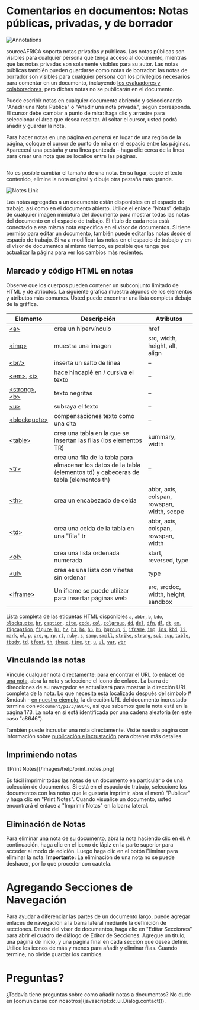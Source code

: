 # Comentarios en documentos: Notas públicas, privadas, y de borrador
![Annotations](/images/help/document_annotations.jpg)

sourceAFRICA soporta notas privadas y públicas. Las notas públicas son visibles para cualquier persona que tenga acceso al documento, mientras que las notas privadas son solamente visibles para su autor. Las notas públicas también pueden guardarse como  notas de borrador: las notas de borrador son visibles para cualquier persona con los privilegios necesarios para comentar en un documento, incluyendo [los evaluadores y colaboradores](collaboration), pero dichas notas no se publicarán en el documento. 

Puede escribir notas en cualquier documento abriendo y seleccionando "Añadir una Nota Pública" o "Añadir una nota privada.", según corresponda. El cursor debe cambiar a punto de mira: haga clic y arrastre para seleccionar el área que desea resaltar. Al soltar el cursor, usted podrá añadir y guardar la nota. 

Para hacer notas en una página *en general* en lugar de una región de la página, coloque el cursor de punto de mira en el espacio entre las páginas. Aparecerá una pestaña y una línea punteada - haga clic cerca de la línea para crear una nota que se localice entre las páginas.

<img alt="" src="/images/help/add_page_note.jpg" class="full_line" />

No es posible cambiar el tamaño de una nota. En su lugar, copie el texto contenido, elimine la nota original y dibuje otra pestaña más grande.

![Notes Link](/images/help/notes_link.jpg)

Las notas agregadas a un documento están disponibles en el espacio de trabajo, así como en el documento abierto. Utilice el enlace "Notas" debajo de cualquier imagen miniatura del documento para mostrar todas las notas del documento en el espacio de trabajo. El título de cada nota está conectado a esa misma nota específica en el visor de documentos. Si tiene permiso para editar un documento, también puede editar las notas desde el espacio de trabajo. Si va a modificar las notas en el espacio de trabajo y en el visor de documentos al mismo tiempo, es posible que tenga que actualizar la página para ver los cambios más recientes.

## <span id="markup">Marcado y código HTML en notas</span>

Observe que los cuerpos pueden contener un subconjunto limitado de HTML y de atributos. La siguiente gráfica muestra algunos de los elementos y atributos más comunes. Usted puede encontrar una lista completa debajo de la gráfica.

Elemento                                 | Descripción                              | Atributos
-----------------------------------------|------------------------------------------|-----------
[&lt;a&gt;][a]                           | crea un hipervínculo                     | href
[&lt;img&gt;][img]                       | muestra una imagen                       | src, width, height, alt, align
[&lt;br/&gt;][br]                        | inserta un salto de línea                | –
[&lt;em&gt;][em], [&lt;i&gt;][i]         | hace hincapié en / cursiva el texto      | –
[&lt;strong&gt;][strong], [&lt;b&gt;][b] |texto negritas                            | –
[&lt;u&gt;][u]                           | subraya el texto                         | –
[&lt;blockquote&gt;][blockquote]         | compensaciones texto como una cita       | –
[&lt;table&gt;][table]                   | crea una tabla en la que se insertan las filas (los elementos TR) | summary, width
[&lt;tr&gt;][tr]                         | crea una fila de la tabla para almacenar los datos de la tabla (elementos td) y cabeceras de tabla (elementos th) | –
[&lt;th&gt;][th]                         | crea un encabezado de celda               | abbr, axis, colspan, rowspan, width, scope
[&lt;td&gt;][td]                         | crea una celda de la tabla en una "fila" tr  | abbr, axis, colspan, rowspan, width
[&lt;ol&gt;][ol]                         | crea una lista ordenada numerada          | start, reversed, type
[&lt;ul&gt;][ul]                         | crea es una lista con viñetas sin ordenar | type
[&lt;iframe&gt;][iframe]                 | Un iframe se puede utilizar para insertar páginas web | src, srcdoc, width, height, sandbox

Lista completa de las etiquetas HTML disponibles
[`a`][a], [`abbr`][abbr], [`b`][b], [`bdo`][bdo], [`blockquote`][blockquote], [`br`][br], [`caption`][caption], [`cite`][cite], [`code`][code], [`col`][col], [`colgroup`][colgroup], [`dd`][dd], [`del`][del], [`dfn`][dfn], [`dl`][dl], [`dt`][dt], [`em`][em], [`figcaption`][figcaption], [`figure`][figure], [`h1`][h1], [`h2`][h2], [`h3`][h3], [`h4`][h4], [`h5`][h5], [`h6`][h6], [`hgroup`][hgroup], [`i`][i], [`iframe`][iframe], [`img`][img], [`ins`][ins], [`kbd`][kbd], [`li`][li], [`mark`][mark], [`ol`][ol], [`p`][p], [`pre`][pre], [`q`][q], [`rp`][rp], [`rt`][rt], [`ruby`][ruby], [`s`][s], [`samp`][samp], [`small`][small], [`strike`][strike], [`strong`][strong], [`sub`][sub], [`sup`][sup], [`table`][table], [`tbody`][tbody], [`td`][td], [`tfoot`][tfoot], [`th`][th], [`thead`][thead], [`time`][time], [`tr`][tr], [`u`][u], [`ul`][ul], [`var`][var], [`wbr`][wbr]

[a]:          https://developer.mozilla.org/en/HTML/Element/a
[abbr]:       https://developer.mozilla.org/en/HTML/Element/abbr
[b]:          https://developer.mozilla.org/en/HTML/Element/b
[bdo]:        https://developer.mozilla.org/en/HTML/Element/bdo
[blockquote]: https://developer.mozilla.org/en/HTML/Element/blockquote
[br]:         https://developer.mozilla.org/en/HTML/Element/br
[caption]:    https://developer.mozilla.org/en/HTML/Element/caption
[cite]:       https://developer.mozilla.org/en/HTML/Element/cite
[code]:       https://developer.mozilla.org/en/HTML/Element/code
[col]:        https://developer.mozilla.org/en/HTML/Element/col
[colgroup]:   https://developer.mozilla.org/en/HTML/Element/colgroup
[dd]:         https://developer.mozilla.org/en/HTML/Element/dd
[del]:        https://developer.mozilla.org/en/HTML/Element/del
[dfn]:        https://developer.mozilla.org/en/HTML/Element/dfn
[dl]:         https://developer.mozilla.org/en/HTML/Element/dl
[dt]:         https://developer.mozilla.org/en/HTML/Element/dt
[em]:         https://developer.mozilla.org/en/HTML/Element/em
[figcaption]: https://developer.mozilla.org/en/HTML/Element/figcaption
[figure]:     https://developer.mozilla.org/en/HTML/Element/figure
[h1]:         https://developer.mozilla.org/en/HTML/Element/h1
[h2]:         https://developer.mozilla.org/en/HTML/Element/h2
[h3]:         https://developer.mozilla.org/en/HTML/Element/h3
[h4]:         https://developer.mozilla.org/en/HTML/Element/h4
[h5]:         https://developer.mozilla.org/en/HTML/Element/h5
[h6]:         https://developer.mozilla.org/en/HTML/Element/h6
[hgroup]:     https://developer.mozilla.org/en/HTML/Element/hgroup
[i]:          https://developer.mozilla.org/en/HTML/Element/i
[iframe]:     https://developer.mozilla.org/en/HTML/Element/iframe
[img]:        https://developer.mozilla.org/en/HTML/Element/img
[ins]:        https://developer.mozilla.org/en/HTML/Element/ins
[kbd]:        https://developer.mozilla.org/en/HTML/Element/kbd
[li]:         https://developer.mozilla.org/en/HTML/Element/li
[mark]:       https://developer.mozilla.org/en/HTML/Element/mark
[ol]:         https://developer.mozilla.org/en/HTML/Element/ol
[p]:          https://developer.mozilla.org/en/HTML/Element/p
[pre]:        https://developer.mozilla.org/en/HTML/Element/pre
[q]:          https://developer.mozilla.org/en/HTML/Element/q
[rp]:         https://developer.mozilla.org/en/HTML/Element/rp
[rt]:         https://developer.mozilla.org/en/HTML/Element/rt
[ruby]:       https://developer.mozilla.org/en/HTML/Element/ruby
[s]:          https://developer.mozilla.org/en/HTML/Element/s
[samp]:       https://developer.mozilla.org/en/HTML/Element/samp
[small]:      https://developer.mozilla.org/en/HTML/Element/small
[strike]:     https://developer.mozilla.org/en/HTML/Element/strike
[strong]:     https://developer.mozilla.org/en/HTML/Element/strong
[sub]:        https://developer.mozilla.org/en/HTML/Element/sub
[sup]:        https://developer.mozilla.org/en/HTML/Element/sup
[table]:      https://developer.mozilla.org/en/HTML/Element/table
[tbody]:      https://developer.mozilla.org/en/HTML/Element/tbody
[td]:         https://developer.mozilla.org/en/HTML/Element/td
[tfoot]:      https://developer.mozilla.org/en/HTML/Element/tfoot
[th]:         https://developer.mozilla.org/en/HTML/Element/th
[thead]:      https://developer.mozilla.org/en/HTML/Element/thead
[time]:       https://developer.mozilla.org/en/HTML/Element/time
[tr]:         https://developer.mozilla.org/en/HTML/Element/tr
[u]:          https://developer.mozilla.org/en/HTML/Element/u
[ul]:         https://developer.mozilla.org/en/HTML/Element/ul
[var]:        https://developer.mozilla.org/en/HTML/Element/var
[wbr]:        https://developer.mozilla.org/en/HTML/Element/wbr

## <span id="linking">Vinculando las notas</span>

Vincule cualquier nota directamente: para encontrar el URL (o enlace) de [una nota](http://www.washingtonpost.com/wp-srv/business/documents/fcic-final-report.html#document/p173/a8646), abra la nota y seleccione el icono de enlace. La barra de direcciones de su navegador se actualizará para mostrar la dirección URL completa de la nota. Lo que necesita está localizado después del símbolo # &mdash - [en nuestro ejemplo](http://www.washingtonpost.com/wp-srv/business/documents/fcic-final-report.html#document/p173/a8646), la dirección URL del documento incrustado termina con `#document/p173/a8646`, así que sabemos que la nota está en la página 173. La nota en sí está identificada por una cadena aleatoria (en este caso "a8646").  

También puede incrustar una nota directamente. Visite nuestra página con información sobre [publicación e incrustación](publishing) para obtener más detalles.

## <span id="printing">Imprimiendo notas</span>

![Print Notes][/images/help/print_notes.png]

Es fácil imprimir todas las notas de un documento en particular o de una colección de documentos. Si está en el espacio de trabajo, seleccione los documentos con las notas que le gustaría imprimir, abra el menú "Publicar" y haga clic en "Print Notes". Cuando visualice un documento, usted encontrará el enlace a "Imprimir Notas" en la barra lateral.

## <span id="deleting">Eliminación de Notas</span>

Para eliminar una nota de su documento, abra la nota haciendo clic en él. A continuación, haga clic en el icono de lápiz en la parte superior para acceder al modo de edición. Luego haga clic en el botón Eliminar para eliminar la nota. <strong>Importante:</strong> La eliminación de una nota no se puede deshacer, por lo que proceder con cautela.

# <span id="sections">Agregando Secciones de Navegación</span>

Para ayudar a diferenciar las partes de un documento largo, puede agregar enlaces de navegación a la barra lateral mediante la definición de secciones. Dentro del visor de documentos, haga clic en "Editar Secciones" para abrir el  cuadro de diálogo de Editor de Secciones. Agregue un título, una página de inicio, y una página final en cada sección que desea definir. Utilice los iconos de más y menos para añadir y eliminar filas. Cuando termine, no olvide guardar los cambios.

# <span id="questions">Preguntas?</span>

¿Todavía tiene preguntas sobre como añadir notas a documentos? No dude en [comunicarse con nosotros](javascript:dc.ui.Dialog.contact(\)).
